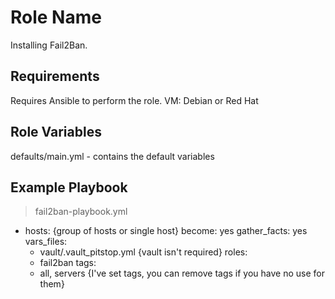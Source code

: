 Role Name
=========

Installing Fail2Ban.

Requirements
------------

Requires Ansible to perform the role. 
VM: Debian or Red Hat

Role Variables
--------------

defaults/main.yml - contains the default variables


Example Playbook
----------------
> fail2ban-playbook.yml

- hosts: {group of hosts or single host}
  become: yes
  gather_facts: yes
  vars_files:
    - vault/.vault_pitstop.yml {vault isn't required}
  roles:
    - fail2ban
  tags:
    - all, servers {I've set tags, you can remove tags if you have no use for them}
